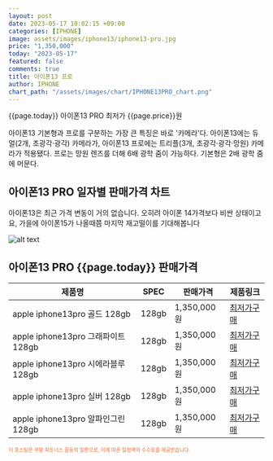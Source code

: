 ```yaml
---
layout: post
date: 2023-05-17 10:02:15 +09:00
categories: [IPHONE]
image: assets/images/iphone13/iphone13-pro.jpg
price: "1,350,000"
today: "2023-05-17"
featured: false
comments: true
title: 아이폰13 프로
author: IPHONE
chart_path: "/assets/images/chart/IPHONE13PRO_chart.png"
---
```


{{page.today}} 아이폰13 PRO 최저가 {{page.price}}원

아이폰13 기본형과 프로를 구분하는 가장 큰 특징은 바로 '카메라'다. 아이폰13에는 듀얼(2개, 초광각·광각) 카메라가, 아이폰13 프로에는 트리플(3개, 초광각·광각·망원) 카메라가 적용됐다. 프로는 망원 렌즈를 더해 6배 광학 줌이 가능하다. 기본형은 2배 광학 줌에 머문다.

## 아이폰13 PRO 일자별 판매가격 차트
아이폰13은 최근 가격 변동이 거의 없습니다. 오히려 아이폰 14가격보다 비싼 상태이고요, 가을에 아이폰15가 나올때쯤 마지막 재고떨이를 기대해봅니다

![alt text]({{page.chart_path}} "아이폰13 PRO 판매가격 차트")

## 아이폰13 PRO {{page.today}} 판매가격
<main>
<table id="rwd-table-large">
  <thead>
    <tr>
      <th>제품명</th>
      <th>SPEC</th>
      <th>판매가격</th>
      <th>제품링크</th>
    </tr>
  </thead>
  <tbody><tr>
        <td>apple iphone13pro 골드 128gb </td>
        <td>128gb</td>
        <td>1,350,000원</td>
        <td><a href='https://link.coupang.com/a/SOWuA' target='_blank'>최저가구매</a></td>
        </tr><tr>
        <td>apple iphone13pro 그래파이트 128gb </td>
        <td>128gb</td>
        <td>1,350,000원</td>
        <td><a href='https://link.coupang.com/a/SOWw1' target='_blank'>최저가구매</a></td>
        </tr><tr>
        <td>apple iphone13pro 시에라블루 128gb </td>
        <td>128gb</td>
        <td>1,350,000원</td>
        <td><a href='https://link.coupang.com/a/SOWyU' target='_blank'>최저가구매</a></td>
        </tr><tr>
        <td>apple iphone13pro 실버 128gb </td>
        <td>128gb</td>
        <td>1,350,000원</td>
        <td><a href='https://link.coupang.com/a/SOWAC' target='_blank'>최저가구매</a></td>
        </tr><tr>
        <td>apple iphone13pro 알파인그린 128gb </td>
        <td>128gb</td>
        <td>1,350,000원</td>
        <td><a href='https://link.coupang.com/a/SQ3q6' target='_blank'>최저가구매</a></td>
        </tr></tbody>
</table>
</main>
<div style="color:#e56a2c;font-size: 0.7em;" >
이 포스팅은 쿠팡 파트너스 활동의 일환으로, 이에 따른 일정액의 수수료를 제공받습니다.
</div>
